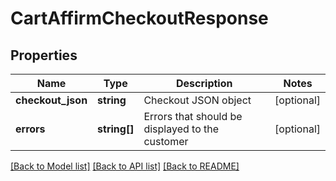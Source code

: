 # CartAffirmCheckoutResponse

## Properties
Name | Type | Description | Notes
------------ | ------------- | ------------- | -------------
**checkout_json** | **string** | Checkout JSON object | [optional] 
**errors** | **string[]** | Errors that should be displayed to the customer | [optional] 

[[Back to Model list]](../README.md#documentation-for-models) [[Back to API list]](../README.md#documentation-for-api-endpoints) [[Back to README]](../README.md)


